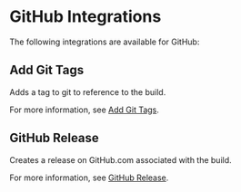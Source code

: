 # GitHub Integrations

The following integrations are available for GitHub:

## Add Git Tags

Adds a tag to git to reference to the build.

For more information, see [Add Git Tags](github/add-git-tags.md).

## GitHub Release

Creates a release on GitHub.com associated with the build.

For more information, see [GitHub Release](github/release.md).
